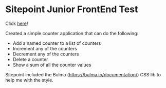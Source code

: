 # Sitepoint Junior FrontEnd Test

Click [here](https://roqdraw.github.io/sitepoint-test/)!

Created a simple counter application that can do the following:

- Add a named counter to a list of counters
- Increment any of the counters
- Decrement any of the counters
- Delete a counter
- Show a sum of all the counter values

Sitepoint included the Bulma (https://bulma.io/documentation/) CSS lib to help me with the style.